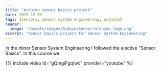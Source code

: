 ```yaml
---
title: "Arduino sensor basics project"
date: 2019-12-03
tags: [sensors, sensor system engineering, arduino]
header:
  image: "/assets/images/ArduinoSensor/arduino_logo.png"
excerpt: "Sensor basics project for Sensor System Engineering"
---
```

In the minor Sensor System Engineering I followed the elective "Sensor Basics".
In this course we 

{% include video id="gQmgiFgqIwc" provider="youtube" %}